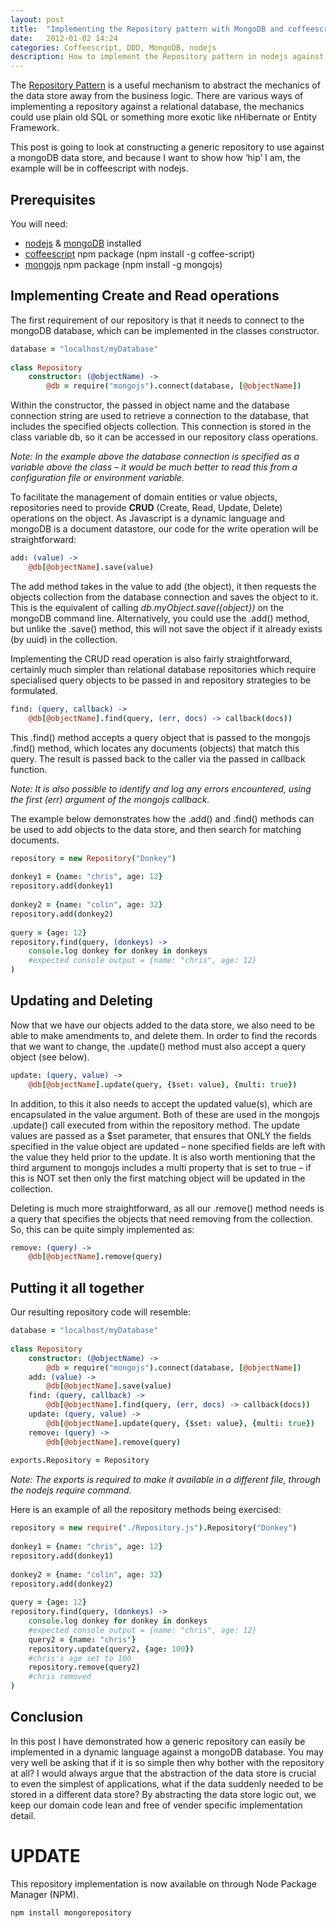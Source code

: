 ```yaml
---
layout: post
title:  "Implementing the Repository pattern with MongoDB and coffeescript/nodejs"
date:   2012-01-02 14:24
categories: Coffeescript, DDD, MongoDB, nodejs
description: How to implement the Repository pattern in nodejs against a MongoDB Nosql datastore. 
---
```


The [Repository Pattern](https://martinfowler.com/eaaCatalog/repository.html) is a useful mechanism to abstract the mechanics of the data store away from the business logic. There are various ways of implementing a repository against a relational database, the mechanics could use plain old SQL or something more exotic like nHibernate or Entity Framework.

This post is going to look at constructing a generic repository to use against a mongoDB data store, and because I want to show how ‘hip’ I am, the example will be in coffeescript with nodejs.

## Prerequisites

You will need:

* [nodejs](https://nodejs.org/download/) & [mongoDB](https://docs.mongodb.org/manual/installation/) installed
* [coffeescript](https://www.npmjs.org/package/coffee-script) npm package (npm install -g coffee-script)
* [mongojs](https://github.com/gett/mongojs) npm package (npm install -g mongojs)

## Implementing Create and Read operations

The first requirement of our repository is that it needs to connect to the mongoDB database, which can be implemented in the classes constructor.

```coffee
database = "localhost/myDatabase"  
  
class Repository  
    constructor: (@objectName) ->  
        @db = require("mongojs").connect(database, [@objectName])  
```

Within the constructor, the passed in object name and the database connection string are used to retrieve a connection to the database, that includes the specified objects collection. This connection is stored in the class variable db, so it can be accessed in our repository class operations.

*Note: In the example above the database connection is specified as a variable above the class – it would be much better to read this from a configuration file or environment variable.*

To facilitate the management of domain entities or value objects, repositories need to provide **CRUD** (Create, Read, Update, Delete) operations on the object. As Javascript is a dynamic language and mongoDB is a document datastore, our code for the write operation will be straightforward:

```coffee
add: (value) ->  
    @db[@objectName].save(value)  
```

The add method takes in the value to add (the object), it then requests the objects collection from the database connection and saves the object to it. This is the equivalent of calling *db.myObject.save({object})* on the mongoDB command line. Alternatively, you could use the .add() method, but unlike the .save() method, this will not save the object if it already exists (by uuid) in the collection.

Implementing the CRUD read operation is also fairly straightforward, certainly much simpler than relational database repositories which require specialised query objects to be passed in and repository strategies to be formulated.

```coffee
find: (query, callback) ->  
    @db[@objectName].find(query, (err, docs) -> callback(docs))  
```

This .find() method accepts a query object that is passed to the mongojs .find() method, which locates any documents (objects) that match this query. The result is passed back to the caller via the passed in callback function.

*Note: It is also possible to identify and log any errors encountered, using the first (err) argument of the mongojs callback.*

The example below demonstrates how the .add() and .find() methods can be used to add objects to the data store, and then search for matching documents.

```coffee
repository = new Repository("Donkey")  
  
donkey1 = {name: "chris", age: 12}  
repository.add(donkey1)  
  
donkey2 = {name: "colin", age: 32}  
repository.add(donkey2)  
  
query = {age: 12}  
repository.find(query, (donkeys) ->   
    console.log donkey for donkey in donkeys  
    #expected console output = {name: "chris", age: 12}  
)  
```

## Updating and Deleting

Now that we have our objects added to the data store, we also need to be able to make amendments to, and delete them. In order to find the records that we want to change, the .update() method must also accept a query object (see below).

```coffee
update: (query, value) ->  
    @db[@objectName].update(query, {$set: value}, {multi: true})  
```

In addition, to this it also needs to accept the updated value(s), which are encapsulated in the value argument. Both of these are used in the mongojs .update() call executed from within the repository method. The update values are passed as a $set parameter, that ensures that ONLY the fields specified in the value object are updated – none specified fields are left with the value they held prior to the update. It is also worth mentioning that the third argument to mongojs includes a multi property that is set to true – if this is NOT set then only the first matching object will be updated in the collection.

Deleting is much more straightforward, as all our .remove() method needs is a query that specifies the objects that need removing from the collection. So, this can be quite simply implemented as:

```coffee
remove: (query) ->  
    @db[@objectName].remove(query)  
```

## Putting it all together

Our resulting repository code will resemble:

```coffee
database = "localhost/myDatabase"  
  
class Repository  
    constructor: (@objectName) ->  
        @db = require("mongojs").connect(database, [@objectName])  
    add: (value) ->  
        @db[@objectName].save(value)  
    find: (query, callback) ->  
        @db[@objectName].find(query, (err, docs) -> callback(docs))  
    update: (query, value) ->  
        @db[@objectName].update(query, {$set: value}, {multi: true})  
    remove: (query) ->  
        @db[@objectName].remove(query)  
          
exports.Repository = Repository  
```

*Note: The exports is required to make it available in a different file, through the nodejs require command.*

Here is an example of all the repository methods being exercised:

```coffee
repository = new require("./Repository.js").Repository("Donkey")  
  
donkey1 = {name: "chris", age: 12}  
repository.add(donkey1)  
  
donkey2 = {name: "colin", age: 32}  
repository.add(donkey2)  
  
query = {age: 12}  
repository.find(query, (donkeys) ->   
    console.log donkey for donkey in donkeys  
    #expected console output = {name: "chris", age: 12}  
    query2 = {name: "chris"}      
    repository.update(query2, {age: 100})  
    #chris's age set to 100  
    repository.remove(query2)  
    #chris removed  
)  
```
## Conclusion

In this post I have demonstrated how a generic repository can easily be implemented in a dynamic language against a mongoDB database. You may very well be asking that if it is so simple then why bother with the repository at all? I would always argue that the abstraction of the data store is crucial to even the simplest of applications, what if the data suddenly needed to be stored in a different data store? By abstracting the data store logic out, we keep our domain code lean and free of vender specific implementation detail.

# UPDATE

This repository implementation is now available on through Node Package Manager (NPM).

```sh
npm install mongorepository
```
